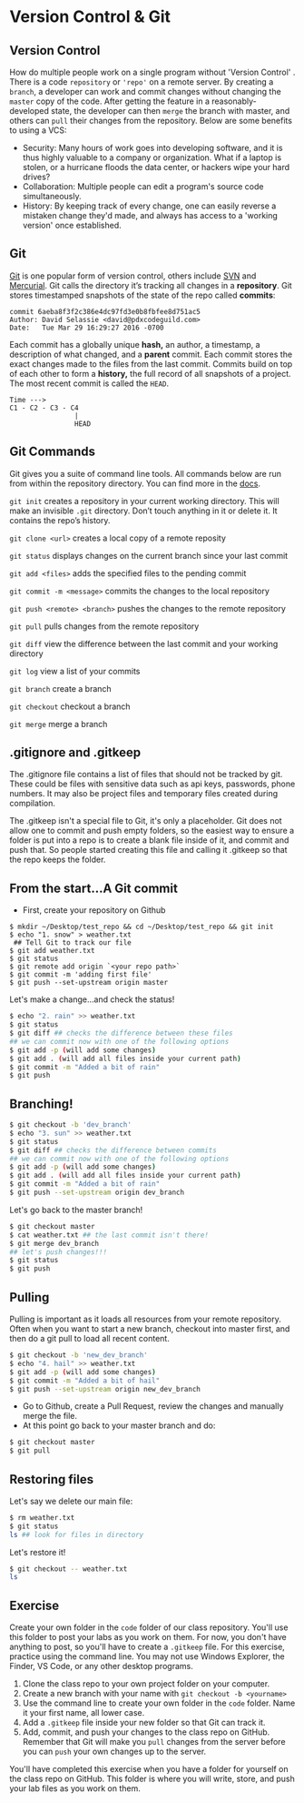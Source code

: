 
# Version Control & Git

## Version Control

How do multiple people work on a single program without 
'Version Control' . There is a code `repository` or `'repo'` on a remote server. By creating a `branch`, a developer can work and commit changes without changing the `master` copy of the code. After getting the feature in a reasonably-developed state, the developer can then `merge` the branch with master, and others can `pull` their changes from the repository. Below are some benefits to using a VCS:

- Security: Many hours of work goes into developing software, and it is thus highly valuable to a company or organization. What if a laptop is stolen, or a hurricane floods the data center, or hackers wipe your hard drives?
- Collaboration: Multiple people can edit a program's source code simultaneously.
- History: By keeping track of every change, one can easily reverse a mistaken change they'd made, and always has access to a 'working version' once established.

## Git

[Git](https://git-scm.com/) is one popular form of version control, others include [SVN](https://subversion.apache.org/) and [Mercurial](https://www.mercurial-scm.org/). Git calls the directory it’s tracking all changes in a **repository**. Git stores timestamped snapshots of the state of the repo called **commits**:

    commit 6aeba8f3f2c386e4dc97fd3e0b8fbfee8d751ac5
    Author: David Selassie <david@pdxcodeguild.com>
    Date:   Tue Mar 29 16:29:27 2016 -0700

Each commit has a globally unique **hash,** an author, a timestamp, a description of what changed, and a **parent** commit. Each commit stores the exact changes made to the files from the last commit. Commits build on top of each other to form a **history,** the full record of all snapshots of a project. The most recent commit is called the `HEAD`.

    Time --->
    C1 - C2 - C3 - C4
                    |
                    HEAD

## Git Commands

Git gives you a suite of command line tools. All commands below are run from within the repository directory. You can find more in the [docs](https://git-scm.com/docs).

`git init` creates a repository in your current working directory. This will make an invisible `.git` directory. Don’t touch anything in it or delete it. It contains the repo’s history.

`git clone <url>` creates a local copy of a remote reposity

`git status` displays changes on the current branch since your last commit

`git add <files>` adds the specified files to the pending commit

`git commit -m <message>` commits the changes to the local repository

`git push <remote> <branch>` pushes the changes to the remote repository

`git pull` pulls changes from the remote repository

`git diff` view the difference between the last commit and your working directory

`git log` view a list of your commits

`git branch` create a branch

`git checkout` checkout a branch

`git merge` merge a branch


## .gitignore and .gitkeep

The .gitignore file contains a list of files that should not be tracked by git. These could be files with sensitive data such as api keys, passwords, phone numbers. It may also be project files and temporary files created during compilation.

The .gitkeep isn't a special file to Git, it's only a placeholder. Git does not allow one to commit and push empty folders, so the easiest way to ensure a folder is put into a repo is to create a blank file inside of it, and commit and push that. So people started creating this file and calling it .gitkeep so that the repo keeps the folder.

## From the start...A Git commit

- First, create your repository on Github

``` shell
$ mkdir ~/Desktop/test_repo && cd ~/Desktop/test_repo && git init
$ echo "1. snow" > weather.txt 
 ## Tell Git to track our file
$ git add weather.txt
$ git status
$ git remote add origin `<your repo path>`
$ git commit -m 'adding first file'
$ git push --set-upstream origin master
```

Let's make a change...and check the status!

``` bash
$ echo "2. rain" >> weather.txt 
$ git status
$ git diff ## checks the difference between these files 
## we can commit now with one of the following options
$ git add -p (will add some changes)
$ git add . (will add all files inside your current path)
$ git commit -m "Added a bit of rain"
$ git push                           
```

## Branching!

``` bash
$ git checkout -b 'dev_branch'
$ echo "3. sun" >> weather.txt 
$ git status
$ git diff ## checks the difference between commits 
## we can commit now with one of the following options
$ git add -p (will add some changes)
$ git add . (will add all files inside your current path)
$ git commit -m "Added a bit of rain"
$ git push --set-upstream origin dev_branch                         
```

Let's go back to the master branch!

``` bash
$ git checkout master
$ cat weather.txt ## the last commit isn't there!
$ git merge dev_branch  
## let's push changes!!!
$ git status
$ git push                
```

## Pulling

Pulling is important as it loads all resources from your remote repository. Often when you want to start a new branch, checkout into master first, and then do a git pull to load all recent content. 

``` bash
$ git checkout -b 'new_dev_branch'
$ echo "4. hail" >> weather.txt 
$ git add -p (will add some changes)
$ git commit -m "Added a bit of hail"
$ git push --set-upstream origin new_dev_branch                         
```

- Go to Github, create a Pull Request, review the changes and manually merge the file.
- At this point go back to your master branch and do:

``` bash
$ git checkout master   
$ git pull                     
```

## Restoring files

Let's say we delete our main file:

``` bash
$ rm weather.txt
$ git status
ls ## look for files in directory               
```

Let's restore it!

``` bash
$ git checkout -- weather.txt  
ls    
```



## Exercise

Create your own folder in the `code` folder of our class repository. You'll use this folder to post your labs as you work on them. For now, you don't have anything to post, so you'll have to create a `.gitkeep` file. For this exercise, practice using the command line. You may not use Windows Explorer, the Finder, VS Code, or any other desktop programs.

1. Clone the class repo to your own project folder on your computer.
2. Create a new branch with your name with `git checkout -b <yourname>`
3. Use the command line to create your own folder in the `code` folder. Name it your first name, all lower case.
3. Add a `.gitkeep` file inside your new folder so that Git can track it.
4. Add, commit, and push your changes to the class repo on GitHub. Remember that Git will make you `pull` changes from the server before you can `push` your own changes up to the server.

You'll have completed this exercise when you have a folder for yourself on the class repo on GitHub. This folder is where you will write, store, and push your lab files as you work on them. 
